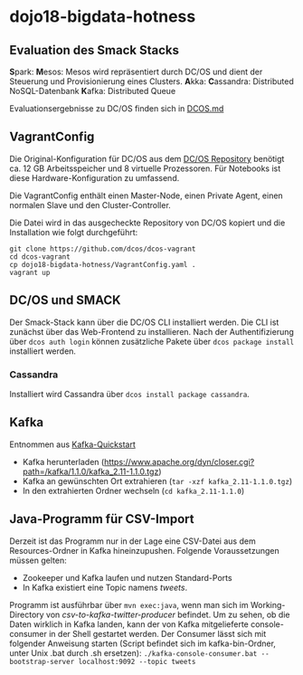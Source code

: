 # dojo18-bigdata-hotness

## Evaluation des Smack Stacks
**S**park:
**M**esos: Mesos wird repräsentiert durch DC/OS und dient der Steuerung und Provisionierung eines Clusters.
**A**kka:
**C**assandra: Distributed NoSQL-Datenbank
**K**afka: Distributed Queue

Evaluationsergebnisse zu DC/OS finden sich in [DCOS.md](DCOS.md)

## VagrantConfig
Die Original-Konfiguration für DC/OS aus dem [DC/OS Repository](https://github.com/dcos/dcos-vagrant) benötigt
ca. 12 GB Arbeitsspeicher und 8 virtuelle Prozessoren. Für Notebooks ist diese Hardware-Konfiguration zu
umfassend.

Die VagrantConfig enthält einen Master-Node, einen Private Agent, einen normalen Slave und den Cluster-Controller.

Die Datei wird in das ausgecheckte Repository von DC/OS kopiert und die Installation wie folgt durchgeführt:

```
git clone https://github.com/dcos/dcos-vagrant
cd dcos-vagrant
cp dojo18-bigdata-hotness/VagrantConfig.yaml .
vagrant up
```
## DC/OS und SMACK
Der Smack-Stack kann über die DC/OS CLI installiert werden. Die CLI ist zunächst über das Web-Frontend
zu installieren. Nach der Authentifizierung über `dcos auth login` können zusätzliche Pakete über
`dcos package install` installiert werden.

### Cassandra
Installiert wird Cassandra über `dcos install package cassandra`.

## Kafka
Entnommen aus [Kafka-Quickstart](https://kafka.apache.org/quickstart)

* Kafka herunterladen (https://www.apache.org/dyn/closer.cgi?path=/kafka/1.1.0/kafka_2.11-1.1.0.tgz)
* Kafka an gewünschten Ort extrahieren (`tar -xzf kafka_2.11-1.1.0.tgz`)
* In den extrahierten Ordner wechseln (`cd kafka_2.11-1.1.0`)

## Java-Programm für CSV-Import
Derzeit ist das Programm nur in der Lage eine CSV-Datei aus dem Resources-Ordner
in Kafka hineinzupushen. Folgende Voraussetzungen müssen gelten:

* Zookeeper und Kafka laufen und nutzen Standard-Ports
* In Kafka existiert eine Topic namens _tweets_.

Programm ist ausführbar über `mvn exec:java`, wenn man sich im Working-Directory von _csv-to-kafka-twitter-producer_ befindet.
Um zu sehen, ob die Daten wirklich in Kafka landen, kann der von Kafka mitgelieferte console-consumer
in der Shell gestartet werden.
Der Consumer lässt sich mit folgender Anweisung starten (Script befindet sich im kafka-bin-Ordner, unter Unix .bat durch .sh ersetzen):
`./kafka-console-consumer.bat --bootstrap-server localhost:9092 --topic tweets`